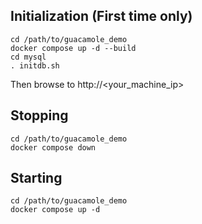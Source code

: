 ## Initialization (First time only)

```
cd /path/to/guacamole_demo
docker compose up -d --build
cd mysql
. initdb.sh
```

Then browse to http://<your_machine_ip>

## Stopping

```
cd /path/to/guacamole_demo
docker compose down
```

## Starting
```
cd /path/to/guacamole_demo
docker compose up -d
```
